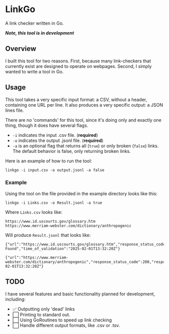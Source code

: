 # LinkGo
A link checker written in Go.

_**Note, this tool is in development**_

## Overview

I built this tool for two reasons. First, because many link-checkers that currently exist are designed to operate on webpages. Second, I simply wanted to write a tool in Go.

## Usage

This tool takes a very specific input format: a CSV, without a header, containing one URL per line. It also produces a very specific output: a JSON lines file.

There are no 'commands' for this tool, since it's doing only and exactly one thing, though it does have several flags.
- `-i` indicates the input .csv file. (**required**)
- `-o` indicates the output .jsonl file. (**required**)
- `-a` is an optional flag that returns all (`true`) or only broken (`false`) links. The default behavior is false, only returning broken links.



Here is an example of how to run the tool:

```
linkgo -i input.csv -o output.jsonl -a false
```

### Example

Using the tool on the file provided in the example directory looks like this:
```
linkgo -i Links.csv -o Result.jsonl -a true
```
Where `Links.csv` looks like:
```
https://www.id.uscourts.gov/glossary.htm
https://www.merriam-webster.com/dictionary/anthropogenic
```
Will produce `Result.jsonl` that looks like:
```
{"url":"https://www.id.uscourts.gov/glossary.htm","response_status_code":404,"response_status":"Not Found","time_of_validation":"2025-02-01T13:32:20Z"}

{"url":"https://www.merriam-webster.com/dictionary/anthropogenic","response_status_code":200,"response_status":"OK","time_of_validation":"2025-02-01T13:32:20Z"}

```


## TODO

I have several features and basic functionality planned for development, including:
- ✅ Outputting only 'dead' links
- ⬜️ Printing to standard out.
- ⬜️ Using GoRoutines to speed up link checking
- ⬜️ Handle different output formats, like .csv or .tsv.